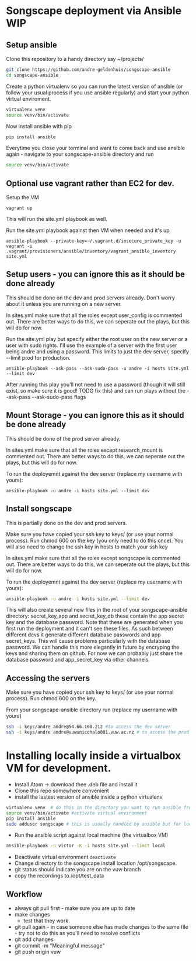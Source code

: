 # Songscape deployment via Ansible WIP

## Setup ansible

Clone this repository to a handy directory say ~/projects/
```bash
git clone https://github.com/andre-geldenhuis/songscape-ansible
cd songscape-ansible
```

Create a python virtualenv so you can run the latest version of ansible (or follow your
usual process if you use ansible regularly) and start your python virtual enviroment.
```bash
virtualenv venv
source venv/bin/activate
```
Now install ansible with pip
```bash
pip install ansible
```
Everytime you close your terminal  and want to come back and use ansible again - navigate to
your songscape-ansible directory and run
```bash
source venv/bin/activate
```

## Optional use vagrant rather than EC2 for dev.

Setup the VM
```
vagrant up
```

This will run the site.yml playbook as well.

Run the site.yml playbook against then VM when needed and it's up
```
ansible-playbook --private-key=~/.vagrant.d/insecure_private_key -u vagrant -i .vagrant/provisioners/ansible/inventory/vagrant_ansible_inventory site.yml
```



## Setup users - you can ignore this as it should be done already
This should be done on the dev and prod servers already. Don't worry about it unless you are running on a new server.

In sites.yml make sure that all the roles except user_config is commented out.  There are
better ways to do this, we can seperate out the plays, but this will do for now.

Run the site.yml play but specify either the root user on the new server or a user with
sudo rights.  I'll use the example of a server with the first user being andre and using a
password.  This limits to just the dev server, specify --limit prod for production.

```
ansible-playbook --ask-pass --ask-sudo-pass -u andre -i hosts site.yml --limit dev
```

After running this play you'll not need to use a password (though it will still exist, so make sure it is good!  TODO fix this) and can run plays without the --ask-pass --ask-sudo-pass flags

## Mount Storage - you can ignore this as it should be done already
This should be done of the prod server already.

In sites.yml make sure that all the roles except research_mount is commented out.  There are better ways to do this, we can seperate out the plays, but this will do for now.

To run the deployemnt against the dev server (replace my username with yours):
```
ansible-playbook -u andre -i hosts site.yml --limit dev
```


## Install songscape
This is partially done on the dev and prod servers.

Make sure you have copied your ssh key to keys/ (or use your normal process).  Run chmod 600 on the key (you only need to do this once).  You will also need to change the ssh key in hosts to match your ssh key

In sites.yml make sure that all the roles except songscape is commented out.  There are better ways to do this, we can seperate out the plays, but this will do for now.

To run the deployemnt against the dev server (replace my username with yours):
```bash
ansible-playbook -u andre -i hosts site.yml --limit dev
```

This will also create several new files in the root of your songscape-ansible directory:
secret_key_app and secret_key_db these contain the app secret key and the database password.
Note that these are generated when you first run the deployment and it can't see these files.  As such between different devs it generate different database passwords and app secret_keys.  This will cause problems particularly with the database password.  We can handle this more elegantly in future by encryping the keys and sharing them on github.  For now we can probably just share the database password and app_secret_key via other channels.

## Accessing the servers

Make sure you have copied your ssh key to keys/ (or use your normal process).  Run chmod 600 on the key.

From your songscape-ansible directory run (replace my username with yours)
```bash
ssh -i keys/andre andre@54.66.160.212 #to access the dev server
ssh -i keys/andre andre@vuwunicohalo001.vuw.ac.nz # to access the prod server (you will need to VPN to the uni network first)
```

# Installing locally inside a virtualbox VM for development.
* Install Atom -> download thee .deb file and install it
* Clone this repo somewhere convenient
* install the lastest version of ansible inside a python virtualenv

```bash
virtualenv venv  # do this in the directory you want to run ansible from, it doesn't really matter Where
source venv/bin/activate #activate virtual environment
pip install ansible
sudo adduser songscape # this is usually handled by ansible but for local dev in a virtualbox we will do this by hand for now
```

  * Run the ansible script against local machine (the virtualbox VM)
```bash
ansible-playbook -u victor -K -i hosts site.yml --limit local
```

  * Deactivate virtual environment ```deactivate```
  * Change directory to the songscape install location /opt/songscape.
  * git status should indicate you are on the vuw branch
  * copy the recordings to /opt/test_data

## Workflow

* always git pull first - make sure you are up to date
* make changes
  * test that they work.
* git pull again - in case someone else has made changes to the same file - try not to do this as you'll need to resolve conflicts
* git add changes
* git commit -m "Meaningful message"
* git push origin vuw
